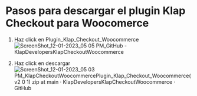 # Pasos para descargar el plugin Klap Checkout para Woocomerce

1. Haz click en Plugin_Klap_Checkout_Woocommerce
![ScreenShot_12-01-2023_05 05 PM_GitHub - KlapDevelopersKlapCheckoutWoocommerce](https://user-images.githubusercontent.com/41346813/212171620-e0197ec9-85e5-41e0-8d74-c935cc8f22a7.png)

2. Haz click en descargar
![ScreenShot_12-01-2023_05 03 PM_KlapCheckoutWoocommercePlugin_Klap_Checkout_Woocommerce(v2 0 1) zip at main · KlapDevelopersKlapCheckoutWoocommerce · GitHub](https://user-images.githubusercontent.com/41346813/212171587-767630d9-5ec7-47f3-ab44-5059ea63ea48.png)
